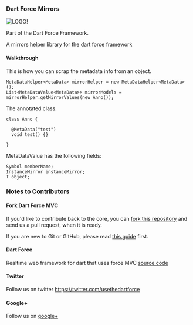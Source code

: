 ### Dart Force Mirrors ###

![LOGO!](https://raw.github.com/jorishermans/dart-force/master/resources/dart_force_logo.jpg)

Part of the Dart Force Framework.

A mirrors helper library for the dart force framework

#### Walkthrough ####

This is how you can scrap the metadata info from an object. 

	MetaDataHelper<MetaData> mirrorHelper = new MetaDataHelper<MetaData>();
  	List<MetaDataValue<MetaData>> mirrorModels = mirrorHelper.getMirrorValues(new Anno());
  	
The annotated class.

	class Anno {
  
	  @MetaData("test")
	  void test() {}
	  
	}

MetaDataValue has the following fields:

	Symbol memberName;
  	InstanceMirror instanceMirror;
  	T object;

### Notes to Contributors ###

#### Fork Dart Force MVC ####

If you'd like to contribute back to the core, you can [fork this repository](https://help.github.com/articles/fork-a-repo) and send us a pull request, when it is ready.

If you are new to Git or GitHub, please read [this guide](https://help.github.com/) first.

#### Dart Force ####

Realtime web framework for dart that uses force MVC [source code](https://github.com/jorishermans/dart-force)

#### Twitter ####

Follow us on twitter https://twitter.com/usethedartforce

#### Google+ ####

Follow us on [google+](https://plus.google.com/111406188246677273707)